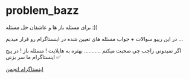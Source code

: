 # problem_bazz
 برای مسئله باز ها و عاشقان حل مسئله :))

در این ریپو سوالات + جواب  مسئله های تعیین شده در اینستاگرام رو قرار میدیم ...

اگر نمیدونی راجب چی صحبت میکنم ........... بهتره به هایلایت ! مسئله باز ! در پیج اینستاگرام ما سر بزنی ✅

[اینستاگرام انجمن](https://instagram.com/uk_dsa?igshid=MzRlODBiNWFlZA==)
